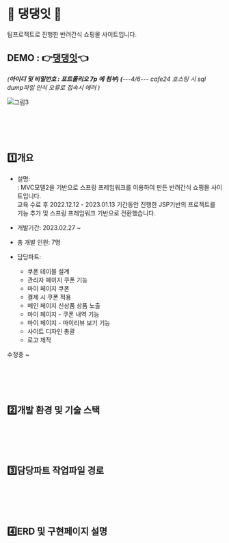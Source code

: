 # 🐶 댕댕잇 🐶
팀프로젝트로 진행한  반려간식 쇼핑몰 사이트입니다.
## DEMO : 👉<a href="http://itwillbs4.cafe24.com/DangDangEat/">댕댕잇</a>👈 
<i>(**아이디 및 비밀번호 : 포트폴리오 7p 에 첨부)</i>
<i>(**---4/6--- cafe24 호스팅 시 sql dump파일 인식 오류로 접속시 에러 )</i>

![그림3](https://user-images.githubusercontent.com/112055211/230164741-e8a8ea39-f02f-44a8-a098-7fb45d255c56.png)



<br><br><br>
1️⃣개요
----
- 설명: <br>: MVC모델2을 기반으로 스프링 프레임워크를 이용하여 만든 반려간식 쇼핑몰 사이트입니다.<br>
              교육 수료 후 2022.12.12 - 2023.01.13 기간동안 진행한 JSP기반의 프로젝트를 기능 추가 및 스프링 프레임워크 기반으로 전환했습니다.
               
- 개발기간: 2023.02.27 ~ 
- 총 개발 인원: 7명

- 담당파트: 
  - 쿠폰 테이블 설계 
  - 관리자 페이지 쿠폰 기능
  - 마이 페이지 쿠폰
  - 결제 시 쿠폰 적용
  - 메인 페이지 신상품 상품 노출
  - 마이 페이지 - 쿠폰 내역 기능
  - 마이 페이지 - 마이리뷰 보기 기능
  - 사이트 디자인 총괄
  - 로고 제작


 수정중  ~
 
 
<br><br><br>
2️⃣개발 환경 및 기술 스택
----

<br><br><br>
3️⃣담당파트 작업파일 경로
---

<br><br><br>
4️⃣ERD 및 구현페이지 설명
---
